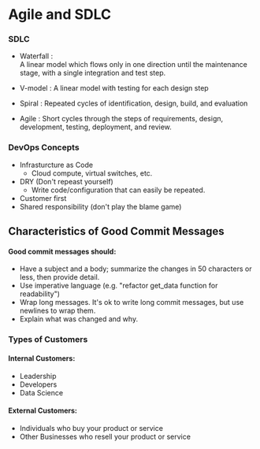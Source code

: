 # Agile and SDLC


### SDLC 

* Waterfall :  
A linear model which flows only in one direction until the maintenance stage, with a single integration and test step.

*  V-model : 
A linear model with testing for each design step

*  Spiral : 
Repeated cycles of identification, design, build, and evaluation

* Agile : 
Short cycles through the steps of requirements, design, development, testing, deployment, and review.



### DevOps Concepts 

* Infrasturcture as Code
    * Cloud compute, virtual switches, etc.
* DRY (Don't repeast yourself)
    * Write code/configuration that can easily be repeated.
* Customer first
* Shared responsibility (don't play the blame game)

## Characteristics of Good Commit Messages

#### Good commit messages should:

* Have a subject and a body; summarize the changes in 50 characters or less, then provide detail.
* Use imperative language (e.g. "refactor get_data function for readability")
* Wrap long messages. It's ok to write long commit messages, but use newlines to wrap them.
* Explain what was changed and why.

### Types of Customers 

#### Internal Customers:
* Leadership
* Developers
* Data Science 

#### External Customers:
* Individuals who buy your product or service 
* Other Businesses who resell your product or service

